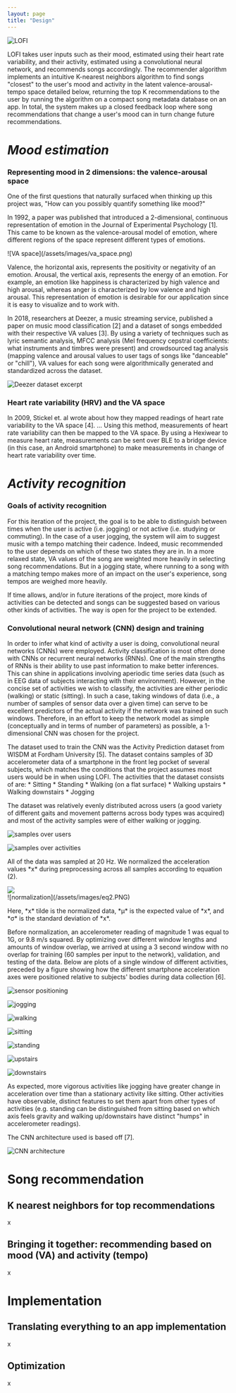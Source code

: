 ```yaml
---
layout: page
title: "Design"
---
```



![LOFI](/assets/images/lofi_diag_new.png)

LOFI takes user inputs such as their mood, estimated using their heart rate variability, and their activity, estimated using a convolutional neural network, and recommends songs accordingly. The recommender algorithm implements an intuitive K-nearest neighbors algorithm to find songs "closest" to the user's mood and activity in the latent valence-arousal-tempo space detailed below, returning the top K recommendations to the user by running the algorithm on a compact song metadata database on an app. In total, the system makes up a closed feedback loop where song recommendations that change a user's mood can in turn change future recommendations.



# *Mood estimation*

### Representing mood in 2 dimensions: the valence-arousal space
<p>One of the first questions that naturally surfaced when thinking up this project was, "How can you possibly quantify something like mood?"</p>
<p>In 1992, a paper was published that introduced a 2-dimensional, continuous representation of emotion in the Journal of Experimental Psychology [1].
This came to be known as the valence-arousal model of emotion, where different regions of the space represent different types of emotions.</p>
![VA space](/assets/images/va_space.png)
<p>Valence, the horizontal axis, represents the positivity or negativity of an emotion. Arousal, the vertical axis, represents the energy of an emotion. 
For example, an emotion like happiness is characterized by high valence and high arousal, whereas anger is characterized by low valence and high arousal.
This representation of emotion is desirable for our application since it is easy to visualize and to work with. </p>

<p>In 2018, researchers at Deezer, a music streaming service, published a paper on music mood classification [2] and a dataset of songs embedded with their respective VA values [3].
By using a variety of techniques such as lyric semantic analysis, MFCC analysis (Mel frequency cepstral coefficients: what instruments and timbres were present) and crowdsourced tag analysis 
(mapping valence and arousal values to user tags of songs like "danceable" or "chill"), VA values for each song were algorithmically generated and standardized across the dataset.</p>

![Deezer dataset excerpt](/assets/images/deezer_dataset.PNG)



### Heart rate variability (HRV) and the VA space

<p>In 2009, Stickel et. al wrote about how they mapped readings of heart rate variability to the VA space [4]. ... 
Using this method, measurements of heart rate variability can then be mapped to the VA space. By using a Hexiwear to measure heart rate, 
measurements can be sent over BLE to a bridge device (in this case, an Android smartphone) to make measurements in change of heart rate 
variability over time. </p>



# *Activity recognition*

### Goals of activity recognition

<p>For this iteration of the project, the goal is to be able to distinguish between times when the user is active (i.e. jogging) or not active (i.e. studying or commuting). 
In the case of a user jogging, the system will aim to suggest music with a tempo matching their cadence.
Indeed, music recommended to the user depends on which of these two states they are in. In a more relaxed state, VA values of the song are weighted more heavily in 
selecting song recommendations. But in a jogging state, where running to a song with a matching tempo makes more of an impact on the user's experience, song tempos are 
weighed more heavily.</p>

<p>If time allows, and/or in future iterations of the project, more kinds of activities can be detected and songs can be suggested based on various other kinds of activities.
The way is open for the project to be extended.</p>

### Convolutional neural network (CNN) design and training

<p>In order to infer what kind of activity a user is doing, convolutional neural networks (CNNs) were employed. 
Activity classification is most often done with CNNs or recurrent neural networks (RNNs). One of the main strengths of 
RNNs is their ability to use past information to make better inferences. This can shine in applications involving aperiodic
time series data (such as in EEG data of subjects interacting with their environment). However, in the concise set of activities 
we wish to classify, the activities are either periodic (walking) or static (sitting). In such a case, taking windows of data 
(i.e., a number of samples of sensor data over a given time) can serve to be excellent predictors of the actual activity if the network 
was trained on such windows. Therefore, in an effort to keep the network model as simple (conceptually and in terms of number of parameters)
as possible, a 1-dimensional CNN was chosen for the project.</p>

<p>The dataset used to train the CNN was the Activity Prediction dataset from WISDM at Fordham University [5]. The dataset contains 
samples of 3D accelerometer data of a smartphone in the front leg pocket of several subjects, which matches the conditions that the project 
assumes most users would be in when using LOFI. 
The activities that the dataset consists of are:
* Sitting
* Standing
* Walking (on a flat surface)
* Walking upstairs 
* Walking downstairs 
* Jogging 
</p>

<p>The dataset was relatively evenly distributed across users (a good variety of different gaits and movement patterns across body types was acquired)
and most of the activity samples were of either walking or jogging.</p>

![samples over users](/assets/images/cnn_dist_users.PNG)

![samples over activities](/assets/images/cnn_dist_activities.PNG)

<p>All of the data was sampled at 20 Hz. We normalized the acceleration values *x* during preprocessing across all samples according to equation (2).</p>

<div class =".centered-image"><img src="/assets/images/eq2.PNG"></div>
![normalization](/assets/images/eq2.PNG)

<p>Here, *x* tilde is the normalized data, *µ* is the expected value of *x*, and *σ* is the standard deviation of *x*.</p>

<p>Before normalization, an accelerometer reading 
of magnitude 1 was equal to 1G, or 9.8 m/s squared. By optimizing over different window lengths and amounts 
of window overlap, we arrived at using a 3 second window with no overlap for training (60 samples per input to the network), validation, and testing of the data.
Below are plots of a single window of different activities, preceded by a figure showing how the different smartphone acceleration axes were positioned relative to 
subjects' bodies during data collection [6].</p>

![sensor positioning](/assets/images/sensor_orientation.PNG)

![jogging](/assets/images/jogging.PNG)

![walking](/assets/images/walking.PNG)

![sitting](/assets/images/sitting.PNG)

![standing](/assets/images/standing.PNG)

![upstairs](/assets/images/upstairs.PNG)

![downstairs](/assets/images/downstairs.PNG)

<p>As expected, more vigorous activities like jogging have greater change in acceleration over time than a stationary activity like sitting.
Other activities have observable, distinct features to set them apart from other types of activities (e.g. standing can be distinguished from sitting 
based on which axis feels gravity and walking up/downstairs have distinct "humps" in accelerometer readings).</p>

<p>The CNN architecture used is based off [7].</p>

![CNN architecture](/assets/images/cnn_architecture.png)

# Song recommendation

## K nearest neighbors for top recommendations 

x

## Bringing it together: recommending based on mood (VA) and activity (tempo)

x



# Implementation

## Translating everything to an app implementation 

x

## Optimization 

x